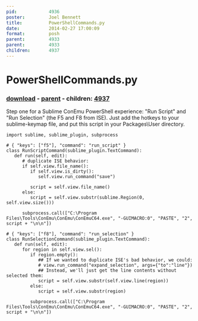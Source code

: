```yaml
---
pid:            4936
poster:         Joel Bennett
title:          PowerShellCommands.py
date:           2014-02-27 17:00:09
format:         posh
parent:         4933
parent:         4933
children:       4937
---
```


# PowerShellCommands.py

### [download](4936.ps1) - [parent](4933.md) - children: [4937](4937.md)

Step one for a Sublime ConEmu PowerShell experience: "Run Script" and "Run Selection" (the F5 and F8 from ISE). Just add the hotkeys to your sublime-keymap file, and put this script in your Packages\User directory.

```posh
import sublime, sublime_plugin, subprocess

# { "keys": ["f5"], "command": "run_script" }
class RunScriptCommand(sublime_plugin.TextCommand):
   def run(self, edit):
      # duplicate ISE behavior:          
      if self.view.file_name():
         if self.view.is_dirty():
            self.view.run_command("save")

         script = self.view.file_name()
      else:
         script = self.view.substr(sublime.Region(0, self.view.size()))

      subprocess.call(["C:\Program Files\Tools\ConEmu\ConEmu\ConEmuC64.exe", "-GUIMACRO:0", "PASTE", "2", script + "\n\n"])

# { "keys": ["f8"], "command": "run_selection" }
class RunSelectionCommand(sublime_plugin.TextCommand):
   def run(self, edit):
      for region in self.view.sel():
         if region.empty():
            ## If we wanted to duplicate ISE's bad behavior, we could:
            # view.run_command("expand_selection", args={"to":"line"})
            ## Instead, we'll just get the line contents without selected them:
            script = self.view.substr(self.view.line(region))
         else:
            script = self.view.substr(region)

         subprocess.call(["C:\Program Files\Tools\ConEmu\ConEmu\ConEmuC64.exe", "-GUIMACRO:0", "PASTE", "2", script + "\n\n"])

```
